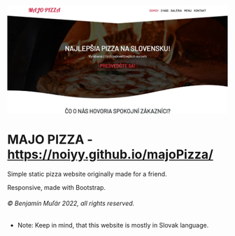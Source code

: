 ![Web home page preview](https://github.com/Noiyy/majoPizza/blob/main/assets/images/web_preview.jpg?raw=true)
# MAJO PIZZA - https://noiyy.github.io/majoPizza/
Simple static pizza website originally made for a friend.

Responsive, made with Bootstrap.
###### © Benjamín Muľár 2022, all rights reserved.

- Note: Keep in mind, that this website is mostly in Slovak language.
